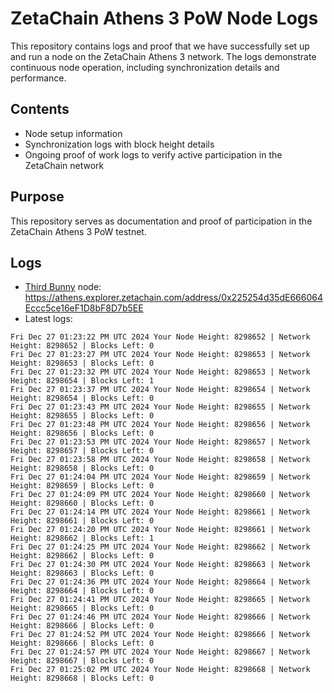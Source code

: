 # ZetaChain Athens 3 PoW Node Logs
This repository contains logs and proof that we have successfully set up and run a node on the ZetaChain Athens 3 network. The logs demonstrate continuous node operation, including synchronization details and performance.

## Contents
- Node setup information
- Synchronization logs with block height details
- Ongoing proof of work logs to verify active participation in the ZetaChain network

## Purpose
This repository serves as documentation and proof of participation in the ZetaChain Athens 3 PoW testnet.

## Logs

- [Third Bunny](https://thirdbunny.xyz/) node: https://athens.explorer.zetachain.com/address/0x225254d35dE666064Eccc5ce16eF1D8bF8D7b5EE
- Latest logs:
```
Fri Dec 27 01:23:22 PM UTC 2024 Your Node Height: 8298652 | Network Height: 8298652 | Blocks Left: 0
Fri Dec 27 01:23:27 PM UTC 2024 Your Node Height: 8298653 | Network Height: 8298653 | Blocks Left: 0
Fri Dec 27 01:23:32 PM UTC 2024 Your Node Height: 8298653 | Network Height: 8298654 | Blocks Left: 1
Fri Dec 27 01:23:37 PM UTC 2024 Your Node Height: 8298654 | Network Height: 8298654 | Blocks Left: 0
Fri Dec 27 01:23:43 PM UTC 2024 Your Node Height: 8298655 | Network Height: 8298655 | Blocks Left: 0
Fri Dec 27 01:23:48 PM UTC 2024 Your Node Height: 8298656 | Network Height: 8298656 | Blocks Left: 0
Fri Dec 27 01:23:53 PM UTC 2024 Your Node Height: 8298657 | Network Height: 8298657 | Blocks Left: 0
Fri Dec 27 01:23:58 PM UTC 2024 Your Node Height: 8298658 | Network Height: 8298658 | Blocks Left: 0
Fri Dec 27 01:24:04 PM UTC 2024 Your Node Height: 8298659 | Network Height: 8298659 | Blocks Left: 0
Fri Dec 27 01:24:09 PM UTC 2024 Your Node Height: 8298660 | Network Height: 8298660 | Blocks Left: 0
Fri Dec 27 01:24:14 PM UTC 2024 Your Node Height: 8298661 | Network Height: 8298661 | Blocks Left: 0
Fri Dec 27 01:24:20 PM UTC 2024 Your Node Height: 8298661 | Network Height: 8298662 | Blocks Left: 1
Fri Dec 27 01:24:25 PM UTC 2024 Your Node Height: 8298662 | Network Height: 8298662 | Blocks Left: 0
Fri Dec 27 01:24:30 PM UTC 2024 Your Node Height: 8298663 | Network Height: 8298663 | Blocks Left: 0
Fri Dec 27 01:24:36 PM UTC 2024 Your Node Height: 8298664 | Network Height: 8298664 | Blocks Left: 0
Fri Dec 27 01:24:41 PM UTC 2024 Your Node Height: 8298665 | Network Height: 8298665 | Blocks Left: 0
Fri Dec 27 01:24:46 PM UTC 2024 Your Node Height: 8298666 | Network Height: 8298666 | Blocks Left: 0
Fri Dec 27 01:24:52 PM UTC 2024 Your Node Height: 8298666 | Network Height: 8298666 | Blocks Left: 0
Fri Dec 27 01:24:57 PM UTC 2024 Your Node Height: 8298667 | Network Height: 8298667 | Blocks Left: 0
Fri Dec 27 01:25:02 PM UTC 2024 Your Node Height: 8298668 | Network Height: 8298668 | Blocks Left: 0
```

